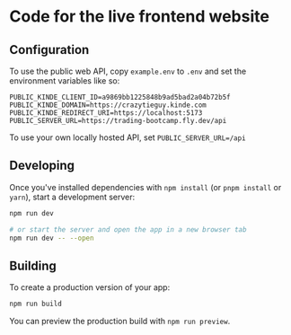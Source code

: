 # Code for the live frontend website

## Configuration

To use the public web API, copy `example.env` to `.env` and set the environment variables like so:

```
PUBLIC_KINDE_CLIENT_ID=a9869bb1225848b9ad5bad2a04b72b5f
PUBLIC_KINDE_DOMAIN=https://crazytieguy.kinde.com
PUBLIC_KINDE_REDIRECT_URI=https://localhost:5173
PUBLIC_SERVER_URL=https://trading-bootcamp.fly.dev/api
```

To use your own locally hosted API, set `PUBLIC_SERVER_URL=/api`

## Developing

Once you've installed dependencies with `npm install` (or `pnpm install` or `yarn`), start a development server:

```bash
npm run dev

# or start the server and open the app in a new browser tab
npm run dev -- --open
```

## Building

To create a production version of your app:

```bash
npm run build
```

You can preview the production build with `npm run preview`.
